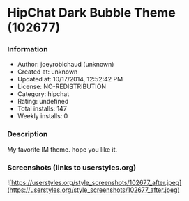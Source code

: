 # HipChat Dark Bubble Theme (102677)

### Information
- Author: joeyrobichaud (unknown)
- Created at: unknown
- Updated at: 10/17/2014, 12:52:42 PM
- License: NO-REDISTRIBUTION
- Category: hipchat
- Rating: undefined
- Total installs: 147
- Weekly installs: 0


### Description
My favorite IM theme. hope you like it.


### Screenshots (links to userstyles.org)
![https://userstyles.org/style_screenshots/102677_after.jpeg](https://userstyles.org/style_screenshots/102677_after.jpeg)


